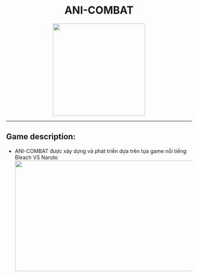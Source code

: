 <div align="center">
  <h1>
    ANI-COMBAT
  </h1>
  <img src="https://media.giphy.com/media/v1.Y2lkPTc5MGI3NjExZDEwZjdlZDM1MzU1YzA1Nzc4YzNmYzFhYmZhOTY0MjExZTkzOTk4ZCZjdD1z/4OrqCGASOo5u2NocZT/giphy.gif" width="250"/>
</div>

---

## Game description:
  - ANI-COMBAT được xây dựng và phát triển dựa trên tựa game nổi tiếng Bleach VS Naruto
    <div align="center">
        <img src="https://i.rada.vn/data/image/2022/07/13/Bleach-vs-Naruto-700.jpg" width="600" height="300"/>
    </div>
